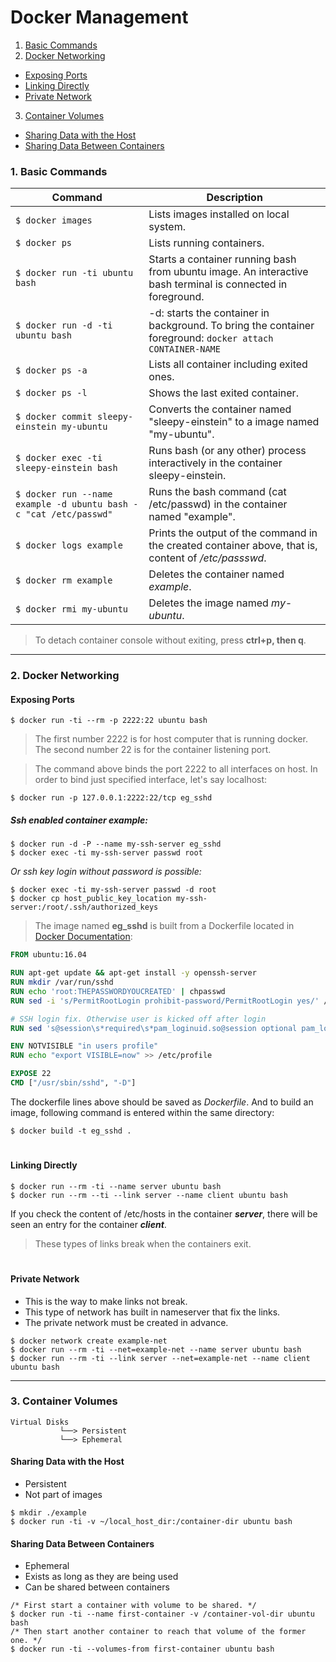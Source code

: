 # Docker Management

1. [Basic Commands](#1-basic-commands)
2. [Docker Networking](#2-docker-networking)
  - [Exposing Ports](#exposing-ports)
  - [Linking Directly](#linking-directly)
  - [Private Network](#private-network)
3. [Container Volumes](#container-volumes)
  - [Sharing Data with the Host](#sharing-data-with-the-host)
  - [Sharing Data Between Containers](#sharing-data-between-containers)

### 1. Basic Commands

Command | Description
------- | -----------
`$ docker images` | Lists images installed on local system.
`$ docker ps` | Lists running containers.
`$ docker run -ti ubuntu bash` | Starts a container running bash from ubuntu image. An interactive bash terminal is connected in foreground.
`$ docker run -d -ti ubuntu bash` | -d: starts the container in background. To bring the container foreground: `docker attach CONTAINER-NAME`
`$ docker ps -a` | Lists all container including exited ones.
`$ docker ps -l` | Shows the last exited container.
`$ docker commit sleepy-einstein my-ubuntu` | Converts the container named "sleepy-einstein" to a image named "my-ubuntu".
`$ docker exec -ti sleepy-einstein bash` | Runs bash (or any other) process interactively in the container sleepy-einstein.
`$ docker run --name example -d ubuntu bash -c "cat /etc/passwd"` |  Runs the bash command (cat /etc/passwd) in the container named "example".
`$ docker logs example` | Prints the output of the command in the created container above, that is, content of _/etc/passswd_.
`$ docker rm example` | Deletes the container named _example_.
`$ docker rmi my-ubuntu` | Deletes the image named _my-ubuntu_.

> To detach container console without exiting, press **ctrl+p, then q**.
----
### 2. Docker Networking

#### Exposing Ports
```
$ docker run -ti --rm -p 2222:22 ubuntu bash
```
> The first number 2222 is for host computer that is running docker. The second number 22 is for the container listening port.

> The command above binds the port 2222 to all interfaces on host. In order to bind just specified interface, let's say localhost:

```
$ docker run -p 127.0.0.1:2222:22/tcp eg_sshd
```

##### _Ssh enabled container example:_
```
$ docker run -d -P --name my-ssh-server eg_sshd
$ docker exec -ti my-ssh-server passwd root
```
_Or ssh key login without password is possible:_
```
$ docker exec -ti my-ssh-server passwd -d root
$ docker cp host_public_key_location my-ssh-server:/root/.ssh/authorized_keys
```
> The image named **eg_sshd** is built from a Dockerfile located in [Docker Documentation](https://docs.docker.com/engine/examples/running_ssh_service/):

```dockerfile
FROM ubuntu:16.04

RUN apt-get update && apt-get install -y openssh-server
RUN mkdir /var/run/sshd
RUN echo 'root:THEPASSWORDYOUCREATED' | chpasswd
RUN sed -i 's/PermitRootLogin prohibit-password/PermitRootLogin yes/' /etc/ssh/sshd_config

# SSH login fix. Otherwise user is kicked off after login
RUN sed 's@session\s*required\s*pam_loginuid.so@session optional pam_loginuid.so@g' -i /etc/pam.d/sshd

ENV NOTVISIBLE "in users profile"
RUN echo "export VISIBLE=now" >> /etc/profile

EXPOSE 22
CMD ["/usr/sbin/sshd", "-D"]
```
The dockerfile lines above should be saved as _Dockerfile_. And to build an image, following command is entered within the same directory:
```
$ docker build -t eg_sshd .
```
#
#### Linking Directly

```
$ docker run --rm -ti --name server ubuntu bash
$ docker run --rm --ti --link server --name client ubuntu bash
```
If you check the content of /etc/hosts in the container ***server***, there will be seen an entry for the container ***client***.
> These types of links break when the containers exit.

#
#### Private Network

- This is the way to make links not break.
- This type of network has built in nameserver that fix the links.
- The private network must be created in advance.

```
$ docker network create example-net
$ docker run --rm -ti --net=example-net --name server ubuntu bash
$ docker run --rm -ti --link server --net=example-net --name client ubuntu bash
```

----
### 3. Container Volumes

```
Virtual Disks
           └──> Persistent
           └──> Ephemeral
```

#### Sharing Data with the Host
- Persistent
- Not part of images

```
$ mkdir ./example
$ docker run -ti -v ~/local_host_dir:/container-dir ubuntu bash
```
#### Sharing Data Between Containers
- Ephemeral
- Exists as long as they are being used
- Can be shared between containers

```
/* First start a container with volume to be shared. */
$ docker run -ti --name first-container -v /container-vol-dir ubuntu bash
/* Then start another container to reach that volume of the former one. */
$ docker run -ti --volumes-from first-container ubuntu bash

```

